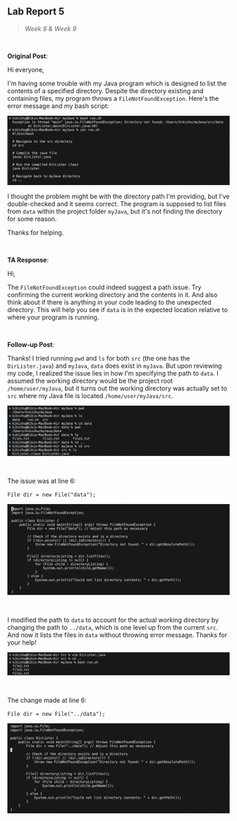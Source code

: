 ## Lab Report 5
> *Week 8 & Week 9*

<br />

**Original Post**: 

Hi everyone,

I'm having some trouble with my Java program which is designed to list the contents of a specified directory. Despite the directory existing and containing files, my program throws a `FileNotFoundException`. Here's the error message and my bash script:

![Image](post1.png)

I thought the problem might be with the directory path I'm providing, but I've double-checked and it seems correct. The program is supposed to list files from `data` within the project folder `myJava`, but it's not finding the directory for some reason.

Thanks for helping.

<br />

**TA Response**: 

Hi,

The `FileNotFoundException` could indeed suggest a path issue. Try confirming the current working directory and the contents in it. And also think about if there is anything in your code leading to the unexpected directory. This will help you see if `data` is in the expected location relative to where your program is running.

<br />

**Follow-up Post**: 

Thanks! I tried running `pwd` and `ls` for both `src` (the one has the `DirLister.java`) and `myJava`, `data` does exist in `myJava`. But upon reviewing my code, I realized the issue lies in how I'm specifying the path to `data`. I assumed the working directory would be the project root `/home/user/myJava`, but it turns out the working directory was actually set to `src` where my Java file is located `/home/user/myJava/src`.

![Image](post2.png)

<br />

The issue was at line 6:
```
File dir = new File("data");
```
![Image](post3.png)

<br />

I modified the path to `data` to account for the actual working directory by changing the path to `../data`, which is one level up from the current `src`. And now it lists the files in `data` without throwing error message. Thanks for your help!

![Image](post5.png)

<br />


The change made at line 6:
```
File dir = new File("../data");
```
![Image](post4.png)
